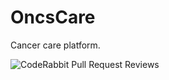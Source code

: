 # OncsCare

Cancer care platform.

![CodeRabbit Pull Request Reviews](https://img.shields.io/coderabbit/prs/github/adhhamdev/oncscare-web?utm_source=oss&utm_medium=github&utm_campaign=adhhamdev%2Foncscare-web&labelColor=171717&color=FF570A&link=https%3A%2F%2Fcoderabbit.ai&label=CodeRabbit+Reviews)
